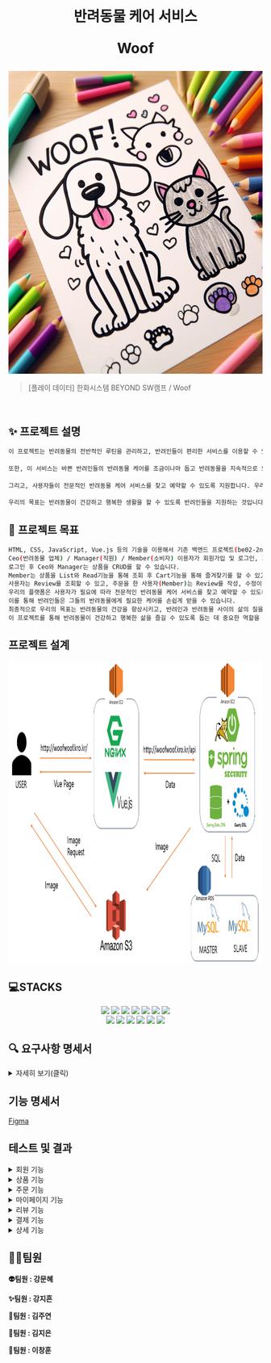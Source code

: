 
<h1 align="center">
반려동물 케어 서비스

Woof </h1>


<div align="center">
<img src="img/main.png" width="600" height="600"/>
</div>


> [플레이 데이터] 한화시스템 BEYOND SW캠프 / Woof


<br>

## ✨ 프로젝트 설명

```sh
이 프로젝트는 반려동물의 전반적인 루틴을 관리하고, 반려인들이 편리한 서비스를 이용할 수 있도록 돕는 서비스를 제공합니다. 이 서비스는 반려동물의 일상, 생활 패턴, 건강 상태 등 다양한 정보를 분석하여 반려인들에게 유용한 피드백과 조언을 제공합니다.

또한, 이 서비스는 바쁜 반려인들의 반려동물 케어를 조금이나마 돕고 반려동물을 지속적으로 모니터링하여 적절한 조치를 취할 수 있도록 돕습니다.

그리고, 사용자들이 전문적인 반려동물 케어 서비스를 찾고 예약할 수 있도록 지원합니다. 우리는 미용, 병원등과 같은 다양한 종류의 서비스를 제공하는 업체들과 협력하여, 사용자들이 그들의 반려동물에게 필요한 케어를 쉽게 찾을 수 있도록 도와줍니다.

우리의 목표는 반려동물이 건강하고 행복한 생활을 할 수 있도록 반려인들을 지원하는 것입니다. 우리는 이 서비스를 통해 반려동물 케어를 더 효과적이고 편리하게 만들기를 희망하고, 반려인과 반려동물이 더 나은 삶을 즐길 수 있도록 돕고자 합니다.
```

## 📌 프로젝트 목표

```sh
HTML, CSS, JavaScript, Vue.js 등의 기술을 이용해서 기존 백엔드 프로젝트(be02-2nd-woof-animal_careservice)와 연계하여
Ceo(반려동물 업체) / Manager(직원) / Member(소비자) 이용자가 회원가입 및 로그인, 회원정보수정, 조회, 탈퇴가 가능하도록 구현하였습니다.
로그인 후 Ceo와 Manager는 상품을 CRUD를 할 수 있습니다.
Member는 상품을 List와 Read기능을 통해 조회 후 Cart기능을 통해 즐겨찾기를 할 수 있고, Orders 기능을 통해 상품을 주문 할 수 있습니다.
사용자는 Review를 조회할 수 있고, 주문을 한 사용자(Member)는 Review를 작성, 수정이 가능합니다.
우리의 플랫폼은 사용자가 필요에 따라 전문적인 반려동물 케어 서비스를 찾고 예약할 수 있도록 지원합니다.
이를 통해 반려인들은 그들의 반려동물에게 필요한 케어를 손쉽게 받을 수 있습니다.
최종적으로 우리의 목표는 반려동물의 건강을 향상시키고, 반려인과 반려동물 사이의 삶의 질을 향상시키는 데 기여하는 것입니다.
이 프로젝트를 통해 반려동물이 건강하고 행복한 삶을 즐길 수 있도록 돕는 데 중요한 역할을 하고자 합니다.
```

## 프로젝트 설계
<img src="img/SystemArchitecture.png" width="800" height="600"/>

<br />

## 💻STACKS
<div align=center>
	<img src="https://img.shields.io/badge/HTML5-E34F26?style=flat&logo=HTML5&logoColor=white" />
	<img src="https://img.shields.io/badge/CSS3-1572B6?style=flat&logo=CSS3&logoColor=white" />
	<img src="https://img.shields.io/badge/JavaScript-F7DF1E?style=flat&logo=JavaScript&logoColor=white" />
  <img src="https://img.shields.io/badge/vuejs-%2335495e.svg?style=flat&logo=vuedotjs&logoColor=%234FC08D" />
<img src="https://img.shields.io/badge/Ununtu-E95420?style=flat&logo=Ubuntu&logoColor=black&color=darkorange">
<img src="https://img.shields.io/badge/nginx-%23009639.svg?style=flat&logo=nginx&logoColor=white"></a>
<img src="https://img.shields.io/badge/Pinia-0285C9?style=flat&color=dark"></a></a>
<br>
<img src="https://img.shields.io/badge/GitHub-181717?style=flat&logo=GitHub&logoColor=white&color=black"></a></a>
<img src="https://img.shields.io/badge/Git-F05032?style=flat&logo=Git&logoColor=white&color=ffa500"></a></a>
<img src="https://img.shields.io/badge/MySQL-4479A1?style=flat&logo=MySQL&logoColor=white"/></a></a>
<img src="https://img.shields.io/badge/Amazon AWS-232F3E?style=flat&logo=AmazonAWS&logoColor=black&color=orange"/></a></a>
<img src="https://img.shields.io/badge/Amazon S3-569A31?style=flat&logo=Amazon S3&logoColor=white&color=red"/></a></a>
<img src="https://img.shields.io/badge/Amazon%20EC2-FF9900?style=flat&logo=Amazon%20EC2&logoColor=white"></a></a>
</div>

## 🔍 요구사항 명세서

<details>
<summary>자세히 보기(클릭)</summary>

<!-- 일단 옛날꺼 복붙한거임 -->
[1] 사용자

1. Woof에 회원가입을 할 수 있다
   ->ID, PW, e-mail을 입력해야 한다
2. 로그인을 할 수 있다
3. 아이디는 이메일로 비밀번호는 대문자, 소문자, 특수문자를 사용하여 10자리 이상으로 설정한다
4. 원하는 시간대에 예약을 할 수 있다
   ->1시간 단위로 예약이 가능하고 중복 선택이 가능하다
5. 각 서비스 마다 요구사항을 작성할 수 있다

[2] 업체(유치원, 병원, 미용실)
1. 업체 등록을 할 수 있다
   ->ID, PW, e-mail, 사업자등록증을 입력해야한다
2. 예약한 고객 정보를 확인하고 관리할 수 있다.

[3] Woof 매니저
1. 우프는 매니저의 경력, 차량 번호, 사원번호를 등록할 수 있다
2. 사용자는 반려동물의 상태에 따라 매니저의 성별을 선택할 수 있고 미선택시 랜덤배정이 된다
3. 고객의 정보를 확인하고 매니저를 배정한다

[4] 예약
1. 고객은 시간, 픽업장소를 선택할 수 있다
2. 고객은 가게 책임자의 ID를 확인할 수 있다
3.  사용자들은 예약번호와 시간, 매니저의 식별번호를 확인할 수 있다
4. 예약 내역은 예약 시간, 처치내용, 방문업체를 사용자로부터 수집한다.

[5] 리뷰
1. 사용자는 이용한 업체에 대한 리뷰 작성과 사진 첨부가 가능하다
2. 사용자는 리뷰 열람에 대한 권한 설정을 할 수 있다.
3. 업체는 고객의 리뷰 번호와 별점, 사진을 확인할 수 있다
4. 업체는 고객의 리뷰에 댓글을 작성할 수 있다
5. 리뷰 작성 시 최소 10글자 이상, 사진 선택, 별점 필수
6. 별점이 일정 시간 이상 꾸준히 낮다면 업체는 상위 노출이 되지 않게 패널티를 부여 받는다


[6] 결제
1. woof는 사용자에게 결제를 요청할 수 있다

[7] 반려동물 등록
1. 고객은 반려동물의 상태를 등록할 수 있다
2. 고객은 반려동물의 나이, 보유질환, 반려동물 등록번호를
3. 업체는 고객의 반려동물의 정보를 확인할 수 있다.
</details>


## 기능 명세서
[Figma](https://www.figma.com/file/yjIBFhdhZncLcf8b86gVjo/woof?type=design&node-id=0%3A1&mode=design&t=yL5aeT6QrqejlCSP-1)


## 테스트 및 결과

<details>
<summary>회원 기능</summary>
<br/>

일반 회원 가입
<br/>
<hr/>
<p align="center">
  <img src="img/public%20signup.png">
</p>
<br/>
일반 회원 로그인
<hr/>
<p align="center">
  <img src="img/public%20login.png">
</p>
<br/>

매니저 회원 가입
<hr/>
<p align="center">
<img src="img/manager%20signup.png"> 
</p>
<br/>

매니저 로그인
<hr/>
<p align="center">
<img src="img/manager%20login.png">
</p>
<br/>

업체 회원 가입
<hr/>
<p align="center">
<img src="img/Ceo%20signup.png">
</p>
<br/>

업체 로그인
<hr/>
<p align="center">
<img src="img/Ceo%20login.png">
</p>
<br/>
</details>



<details>
<summary>상품 기능</summary>

업체 등록
<hr/>
<p align="center">
  <img src="img/product%20create.png">
</p>
<br/>

업체 리스트
<hr/>
<p align="center">
  <img src="img/product%20list.png">
</p>
<br/>

업체 조회
<hr/>
<p align="center">
  <img src="img/product%20read.png">
</p>
<br/>

업체 수정
<hr/>
<p align="center">
  <img src="img/product%20modify.png">
</p>
<br/>

업체 삭제
<hr/>
<p align="center">
  <img src="img/product%20delete.png">
</p>
<br/>

매니저 등록
<hr/>
<p align="center">
  <img src="">
</p>

매니저 리스트
<hr/>
<p align="center">
  <img src="">
</p>

매니저 조회
<hr/>
<p align="center">
  <img src="">
</p>


매니저 수정
<hr/>
<p align="center">
  <img src="">
</p>

매니저 삭제
<hr/>
<p align="center">
  <img src="">
</p>
</details>

<details>
<summary>주문 기능</summary>


주문 등록
<hr/>
<p align="center">
  <img src="">
</p>
<br/>

주문 리스트
<hr/>
<p align="center">
  <img src="">
</p>
<br/>

주문 조회
<hr/>
<p align="center">
  <img src="">
</p>
<br/>

주문 수정
<hr/>
<p align="center">
  <img src="">
</p>
<br/>


주문 삭제
<hr/>
<p align="center">
  <img src="">
</p>
<br/>
</details>

<details>
<summary>마이페이지 기능</summary>
<br/>

회원 정보 수정
<hr/>
<p align="center">
  <img src="">
</p>
<br/>

예약 내역
<hr/>
<p align="center">
  <img src="">
</p>
<br/>

즐겨찾기 목록
<hr/>
<p align="center">
  <img src="">
</p>
<br/>

리뷰 관리
<hr/>
<p align="center">
  <img src="">
</p>
<br/>
</details>

<details>
<summary>리뷰 기능</summary>
<br/>

리뷰 등록
<hr/>
<p align="center">
  <img src="">
</p>
<br/>

리뷰 조회
<hr/>
<p align="center">
  <img src="">
</p>
<br/>

리뷰 수정
<hr/>
<p align="center">
  <img src="">
</p>
<br/>
</details>

<details>
<summary>결제 기능</summary>
결제 기능


자세한 사진은 Docs/실행결과 폴더 확인해주세요.

</details>

<details>
<summary>상세 기능</summary>
<br/>

About us
<hr/>
<p align="center">
  <img src="">
</p>
<br/>

</details>



## 🤼‍♂️팀원

**👽️팀원 : 강문혜**

**✨️팀원 : 강지흔**

**💚️팀원 : 김주연**

**🙂️팀원 : 김지은**

**🚀️팀원 : 이창훈**